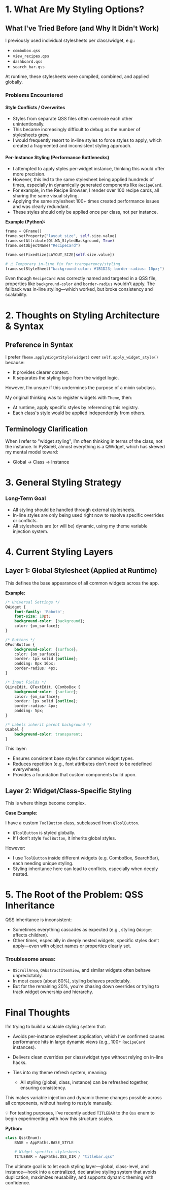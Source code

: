 
# 1. What Are My Styling Options?

## What I've Tried Before (and Why It Didn't Work)

I previously used individual stylesheets per class/widget, e.g.:

- `combobox.qss`
- `view_recipes.qss`
- `dashboard.qss`
- `search_bar.qss`

At runtime, these stylesheets were compiled, combined, and applied globally.

### Problems Encountered

#### Style Conflicts / Overwrites

- Styles from separate QSS files often overrode each other unintentionally.
- This became increasingly difficult to debug as the number of stylesheets grew.
- I would frequently resort to in-line styles to force styles to apply, which created a fragmented and inconsistent styling approach.

#### Per-Instance Styling (Performance Bottlenecks)

- I attempted to apply styles per-widget instance, thinking this would offer more precision.
- However, this led to the same stylesheet being applied hundreds of times, especially in dynamically generated components like `RecipeCard`.
- For example, in the Recipe Browser, I render over 100 recipe cards, all sharing the same visual styling.
- Applying the same stylesheet 100+ times created performance issues and was clearly redundant.
- These styles should only be applied once per class, not per instance.

**Example (Python):**
```python
frame = QFrame()
frame.setProperty("layout_size", self.size.value)
frame.setAttribute(Qt.WA_StyledBackground, True)
frame.setObjectName("RecipeCard")

frame.setFixedSize(LAYOUT_SIZE[self.size.value])

# ⚠️ Temporary in-line fix for transparency/styling
frame.setStyleSheet("background-color: #1B1D23; border-radius: 10px;")
```
Even though `RecipeCard` was correctly named and targeted in a QSS file, properties like `background-color` and `border-radius` wouldn’t apply. The fallback was in-line styling—which worked, but broke consistency and scalability.

# 2. Thoughts on Styling Architecture & Syntax

## Preference in Syntax

I prefer `Theme.applyWidgetStyle(widget)` over `self.apply_widget_style()` because:

- It provides clearer context.
- It separates the styling logic from the widget logic.

However, I’m unsure if this undermines the purpose of a mixin subclass.

My original thinking was to register widgets with `Theme`, then:

- At runtime, apply specific styles by referencing this registry.
- Each class's style would be applied independently from others.

## Terminology Clarification

When I refer to "widget styling", I’m often thinking in terms of the class, not the instance. In PySide6, almost everything is a QWidget, which has skewed my mental model toward:

- Global → Class → Instance

# 3. General Styling Strategy

### Long-Term Goal

- All styling should be handled through external stylesheets.
- In-line styles are only being used right now to resolve specific overrides or conflicts.
- All stylesheets are (or will be) dynamic, using my theme variable injection system.

# 4. Current Styling Layers

## Layer 1: Global Stylesheet (Applied at Runtime)

This defines the base appearance of all common widgets across the app.

**Example:**
```css
/* Universal Settings */
QWidget {
    font-family: 'Roboto';
    font-size: 10pt;
    background-color: {background};
    color: {on_surface};
}

/* Buttons */
QPushButton {
    background-color: {surface};
    color: {on_surface};
    border: 1px solid {outline};
    padding: 8px 16px;
    border-radius: 4px;
}

/* Input Fields */
QLineEdit, QTextEdit, QComboBox {
    background-color: {surface};
    color: {on_surface};
    border: 1px solid {outline};
    border-radius: 4px;
    padding: 5px;
}

/* Labels inherit parent background */
QLabel {
    background-color: transparent;
}
```

This layer:

- Ensures consistent base styles for common widget types.
- Reduces repetition (e.g., font attributes don’t need to be redefined everywhere).
- Provides a foundation that custom components build upon.

## Layer 2: Widget/Class-Specific Styling

This is where things become complex.

**Case Example:**

I have a custom `ToolButton` class, subclassed from `QToolButton`.

- `QToolButton` is styled globally.
- If I don’t style `ToolButton`, it inherits global styles.

However:

- I use `ToolButton` inside different widgets (e.g. ComboBox, SearchBar), each needing unique styling.
- Styling inheritance here can lead to conflicts, especially when deeply nested.

# 5. The Root of the Problem: QSS Inheritance

QSS inheritance is inconsistent:

- Sometimes everything cascades as expected (e.g., styling `QWidget` affects children).
- Other times, especially in deeply nested widgets, specific styles don’t apply—even with object names or properties clearly set.

### Troublesome areas:

- `QScrollArea`, `QAbstractItemView`, and similar widgets often behave unpredictably.
- In most cases (about 80%), styling behaves predictably.
- But for the remaining 20%, you’re chasing down overrides or trying to track widget ownership and hierarchy.

# Final Thoughts

I’m trying to build a scalable styling system that:

- Avoids per-instance stylesheet application, which I’ve confirmed causes performance hits in large dynamic views (e.g., 100+ `RecipeCard` instances).
- Delivers clean overrides per class/widget type without relying on in-line hacks.
- Ties into my theme refresh system, meaning:

  - All styling (global, class, instance) can be refreshed together, ensuring consistency.

This makes variable injection and dynamic theme changes possible across all components, without having to restyle manually.

💡 For testing purposes, I’ve recently added `TITLEBAR` to the `Qss` enum to begin experimenting with how this structure scales.

**Python:**
```python
class Qss(Enum):
    BASE = AppPaths.BASE_STYLE

    # Widget-specific stylesheets
    TITLEBAR = AppPaths.QSS_DIR / "titlebar.qss"
```
The ultimate goal is to let each styling layer—global, class-level, and instance—hook into a centralized, declarative styling system that avoids duplication, maximizes reusability, and supports dynamic theming with confidence.
